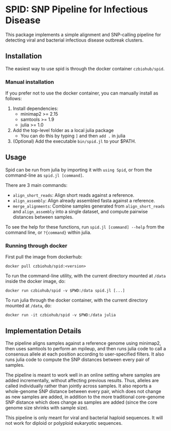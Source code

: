 # SPID: SNP Pipeline for Infectious Disease

This package implements a simple alignment and SNP-calling pipeline
for detecting viral and bacterial infectious disease outbreak
clusters.

## Installation

The easiest way to use spid is through the docker container `czbiohub/spid`.

### Manual installation

If you prefer not to use the docker container, you can manually
install as follows:

1. Install dependencies:
   - minimap2 >= 2.15
   - samtools >= 1.9
   - julia >= 1.0
2. Add the top-level folder as a local julia package
   - You can do this by typing `]` and then `add .` in julia
3. (Optional) Add the executable `bin/spid.jl` to your $PATH.

## Usage

Spid can be run from julia by importing it with `using Spid`, or from
the command-line as `spid.jl [command]`.

There are 3 main commands:
- `align_short_reads`: Align short reads against a reference.
- `align_assembly`: Align already assembled fasta against a reference.
- `merge_alignments`: Combine samples generated from
  `align_short_reads` and `align_assembly` into a single dataset, and
  compute pairwise distances between samples.

To see the help for these functions, run
`spid.jl [command] --help` from the command line, or
`?{command}` within julia.

### Running through docker

First pull the image from dockerhub:
```{sh}
docker pull czbiohub/spid:<version>
```

To run the command-line utility, with the current directory mounted
at `/data` inside the docker image, do:
```{sh}
docker run czbiohub/spid -v $PWD:/data spid.jl [...]
```

To run julia through the docker container, with the current directory mounted at `/data`, do:
```{sh}
docker run -it czbiohub/spid -v $PWD:/data julia
```

## Implementation Details

The pipeline aligns samples against a reference genome using minimap2,
then uses samtools to perform an mpileup, and then runs julia code to
call a consensus allele at each position according to user-specified
filters. It also runs julia code to compute the SNP distances between
every pair of samples.

The pipeline is meant to work well in an online setting where samples
are added incrementally, without affecting previous results. Thus,
alleles are called individually rather than jointly across samples.
It also reports a whole-genome SNP distance between every pair, which
does not change as new samples are added, in addition to the more
traditional core-genome SNP distance which does change as samples are
added (since the core genome size shrinks with sample size).

This pipeline is only meant for viral and bacterial haploid
sequences. It will not work for diploid or polyploid eukaryotic
sequences.
